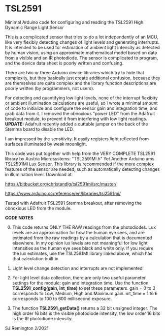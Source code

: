 # TSL2591
Minimal Arduino code for configuring and reading the TSL2591 High Dynamic Range Light Sensor

This is a complicated sensor that tries to do a lot independently of an MCU, like very flexibly detecting changes of light levels and generating interrupts. It is intended to be used for estimation of ambient light intensity as detected by human vision, using an approximate mathematical model based on data from a visible and an IR photodiode. The sensor is complicated to program, and the device data sheet is poorly written and confusing.

There are two or three Arduino device libraries which try to hide that complexity, but they basically just create additional confusion, because they are themselves are quite complex and the library function descriptions are poorly written (by programmers, not users).

For detecting and quantifying low light levels, none of the interrupt flexibity or ambient illumination calculations are useful, so I wrote a minimal amount of code to initialize and configure the sensor gain and integration time, and grab data from it. I removed the obnoxious "power LED" from the Adafruit breakout module, to prevent it from interfering with low light readings. **UPDATE:**  Adafruit recently added a cuttable jumper on the back of the Stemma board to disable the LED.

I am impressed by the sensitivity. It easily registers light reflected from surfaces illuminated by weak moonlight.

This code was put together with help from the VERY COMPLETE TSL2591 library by Austria Microsystems: "TSL2591MI.h" Yet Another Arduino ams TSL2591MI Lux Sensor. This library is recommended if the more complex features of the sensor are needed, such as automatically detecting changes in illumination level. Download at: 

https://bitbucket.org/christandlg/tsl2591mi/src/master/

https://www.arduino.cc/reference/en/libraries/tsl2591mi/

Tested with Adafruit TSL2591 Stemma breakout, after removing the obnoxious LED from the module.

**CODE NOTES** 

0. This code returns ONLY THE RAW readings from the photodiodes. Lux levels are an approximation for how the human eye sees, and are estimated from the raw readings by a calculation that is documented elsewhere. In my opinion lux levels are not meaningful for low light intensities as the human eye sees black and white only. If you require the lux estimates, use the TSL2591MI library linked above, which has that calculation built in.

1. Light level change detection and interrupts are not implemented.
 
2. For light level data collection, there are only two useful parameter settings for the module: gain and integration time. Use the function **TSL2591_config(gain, int_time)** to set these parameters. gain = 0 to 3 corresponds to Low, Medium, High and Maximum gain. int_time = 1 to 6 corresponds to 100 to 600 millisecond exposure.
 
3. The function **TSL2591_getData()** returns a 32 bit unsigned integer. The high order 16 bits is the visible photodiode intensity, the low order 16 bits is the IR photodiode intensity.

SJ Remington 2/2021

